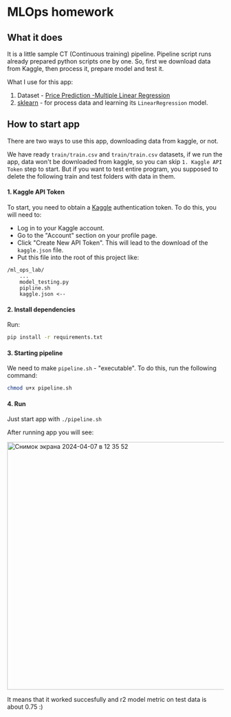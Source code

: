 # MLOps homework 

## What it does

It is a little sample CT (Continuous training) pipeline.
Pipeline script runs already prepared python scripts one by one.
So, first we download data from Kaggle, then process it, prepare model and test it.

What I use for this app:
1. Dataset - [Price Prediction -Multiple Linear Regression](https://www.kaggle.com/datasets/erolmasimov/price-prediction-multiple-linear-regression/data)
2. [sklearn](https://scikit-learn.org/stable/index.html) - for process data and learning its `LinearRegression` model.

## How to start app

There are two ways to use this app, downloading data from kaggle, or not.

We have ready `train/train.csv` and `train/train.csv` datasets, if we run the app, data won't be downloaded from kaggle,
so you can skip `1. Kaggle API Token` step to start. But if you want to test entire program, you supposed to delete
the following train and test folders with data in them.

#### 1. Kaggle API Token
To start, you need to obtain a [Kaggle](https://www.kaggle.com/account/login) authentication token. To do this, you will need to:
- Log in to your Kaggle account.
- Go to the "Account" section on your profile page.
- Click "Create New API Token". This will lead to the download of the `kaggle.json` file.
- Put this file into the root of this project like:
```
/ml_ops_lab/
    ...
    model_testing.py
    pipline.sh
    kaggle.json <--
```


#### 2. Install dependencies
Run:
```bash
pip install -r requirements.txt
```

#### 3. Starting pipeline
We need to make `pipeline.sh` - "executable".
To do this, run the following command:
```bash
chmod u+x pipeline.sh
```

#### 4. Run
Just start app with `./pipeline.sh`

After running app you will see:

<img width="575" alt="Снимок экрана 2024-04-07 в 12 35 52" src="https://github.com/johnneon/ml_ops_hm_1/assets/53760291/f2b2fdc3-fd8b-47da-b987-688e8af654c1">

It means that it worked succesfully and r2 model metric on test data is about 0.75 :)
